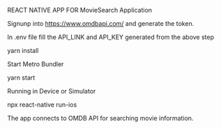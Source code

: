 REACT NATIVE APP FOR MovieSearch Application

Signunp into https://www.omdbapi.com/ and generate the token.

In .env file fill the API_LINK and API_KEY generated from the above step

yarn install

Start Metro Bundler

yarn start

Running in Device or Simulator

npx react-native run-ios

The app connects to OMDB API for searching movie information.
